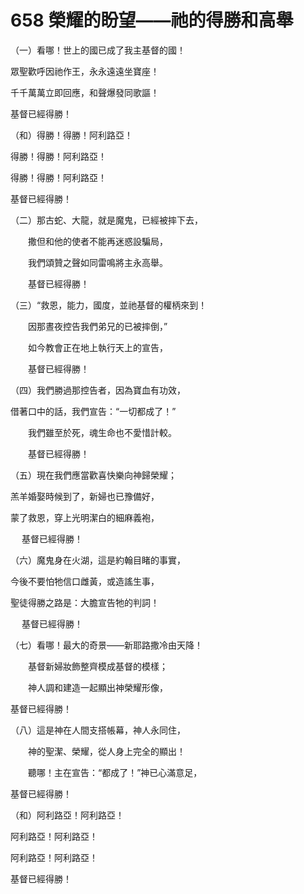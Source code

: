 # 658 榮耀的盼望——祂的得勝和高舉

（一）看哪！世上的國已成了我主基督的國！

眾聖歡呼因祂作王，永永遠遠坐寶座！

千千萬萬立即回應，和聲爆發同歌謳！

基督已經得勝！

（和）得勝！得勝！阿利路亞！

得勝！得勝！阿利路亞！

得勝！得勝！阿利路亞！

基督已經得勝！

（二）那古蛇、大龍，就是魔鬼，已經被摔下去，

　　撒但和他的使者不能再迷惑設騙局，

　　我們頌贊之聲如同雷鳴將主永高舉。

　　基督已經得勝！

（三）“救恩，能力，國度，並祂基督的權柄來到！

　　因那晝夜控告我們弟兄的已被摔倒，”

　　如今教會正在地上執行天上的宣告，

　　基督已經得勝！

（四）我們勝過那控告者，因為寶血有功效，

借著口中的話，我們宣告：“一切都成了！”

　　我們雖至於死，魂生命也不愛惜計較。

　　基督已經得勝！

（五）現在我們應當歡喜快樂向神歸榮耀；

羔羊婚娶時候到了，新婦也已豫備好，

蒙了救恩，穿上光明潔白的細麻義袍，

　 基督已經得勝！

（六）魔鬼身在火湖，這是約翰目睹的事實，

今後不要怕牠信口雌黃，或造謠生事，

聖徒得勝之路是：大膽宣告牠的判詞！

　 基督已經得勝！

（七）看哪！最大的奇景——新耶路撒冷由天降！

　　基督新婦妝飾整齊模成基督的模樣；

　　神人調和建造一起顯出神榮耀形像，

基督已經得勝！

（八）這是神在人間支搭帳幕，神人永同住，

　　神的聖潔、榮耀，從人身上完全的顯出！

　　聽哪！主在宣告：“都成了！”神已心滿意足，

基督已經得勝！

（和）阿利路亞！阿利路亞！

阿利路亞！阿利路亞！

阿利路亞！阿利路亞！

基督已經得勝！

